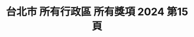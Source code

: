 ---
title: "台北市 所有行政區 所有獎項 2024 第15頁"
description: "台北市 所有行政區 所有獎項 2024 獲獎餐廳 第15頁"
keywords:
  - 美食競賽
  - 台灣美食
  - 美食精選
datePublished: "2025-06-30"
dateModified: "2025-07-05"
city: "台北市"
district: "所有行政區"
award: "所有獎項"
year: "2024"
page: 15
count: 257

restaurants:
  - name: "花娘小廚"
    city: "台北市"
    district: "松山區"
    address: "台北市松山區敦化北路165巷9號1樓"
    phone: "0227184469"
    geo: "25.05484497551117, 121.55056568896391"
    link: "台北市/松山區/花娘小廚"
    google_map: "https://maps.app.goo.gl/K5nT32WX1pQgXSCdA"
    footinder: "https://footinder.com.tw/%e5%8f%b0%e5%8c%97%e5%b8%82%e6%9d%be%e5%b1%b1%e5%8d%80/33049/"
    award:
    - name: "500盤"
      year: "2024"
  - name: "磺溪小鎮"
    city: "台北市"
    district: "北投區"
    address: "台北市北投區石牌路二段360號"
    phone: "0228731235"
    geo: "25.123408565424207, 121.5254254583324"
    link: "台北市/北投區/磺溪小鎮"
    google_map: "https://maps.app.goo.gl/S133WamZSotEy5g98"
    footinder: "https://footinder.com.tw/%E5%8F%B0%E5%8C%97%E5%B8%82%E5%8C%97%E6%8A%95%E5%8D%80/7824/"
    award:
    - name: "500盤"
      year: "2024"
  - name: "皇膳餐廳"
    city: "台北市"
    district: "中正區"
    address: "台北市中正區仁愛路二段48號"
    phone: "0223960682"
    geo: "25.03803484707546, 121.52800467132023"
    link: "台北市/中正區/皇膳餐廳"
    google_map: "https://maps.app.goo.gl/hmS9RsxCCea4iwmy9"
    footinder: "https://footinder.com.tw/%E5%8F%B0%E5%8C%97%E5%B8%82%E4%B8%AD%E6%AD%A3%E5%8D%80/80/"
    award:
    - name: "500盤"
      year: "2024"
  - name: "琥珀割烹 Kohaku"
    city: "台北市"
    district: "信義區"
    address: "台北市信義區逸仙路32巷15號1樓"
    phone: "0287863320"
    geo: "25.039912582914482, 121.5627165502999"
    link: "台北市/信義區/琥珀割烹_Kohaku"
    google_map: "https://maps.app.goo.gl/JLfFhzJ3cLJhZphr5"
    footinder: "https://footinder.com.tw/%e5%8f%b0%e5%8c%97%e5%b8%82%e4%bf%a1%e7%be%a9%e5%8d%80/362142/"
    award:
    - name: "500盤"
      year: "2024"
  - name: "好麵煮私房麵館"
    city: "台北市"
    district: "士林區"
    address: "台北市士林區士東路100號"
    phone: "0228317154"
    geo: "25.11207007794423, 121.5292938310075"
    link: "台北市/士林區/好麵煮私房麵館"
    google_map: "https://maps.app.goo.gl/2CsBXNpXEqWBVkMb9"
    footinder: "https://footinder.com.tw/%E5%8F%B0%E5%8C%97%E5%B8%82%E5%A3%AB%E6%9E%97%E5%8D%80/42241/"
    award:
    - name: "500盤"
      year: "2024"
  - name: "海真私房菜"
    city: "台北市"
    district: "松山區"
    address: "台北市松山區民生東路三段130巷7弄15號"
    phone: "0225465655"
    geo: "25.0566510551678, 121.54686406629185"
    link: "台北市/松山區/海真私房菜"
    google_map: "https://maps.app.goo.gl/LZcubm5tS9FfE5nu9"
    footinder: "https://footinder.com.tw/%E5%8F%B0%E5%8C%97%E5%B8%82%E6%9D%BE%E5%B1%B1%E5%8D%80/8666/"
    award:
    - name: "500盤"
      year: "2024"
  - name: "紅皇后川酒·RED QUEEN BISTRO"
    city: "台北市"
    district: "大安區"
    address: "台北市大安區樂利路11巷32號1樓"
    phone: "0227323255"
    geo: "25.02826872390276, 121.55244554849739"
    link: "台北市/大安區/紅皇后川酒_RED_QUEEN_BISTRO"
    google_map: "https://maps.app.goo.gl/3WtC6N6ZG8CwFjfW9"
    footinder: "https://footinder.com.tw/%E5%8F%B0%E5%8C%97%E5%B8%82%E5%A4%A7%E5%AE%89%E5%8D%80/8821/"
    award:
    - name: "500盤"
      year: "2024"
  - name: "漢堡排 嘉 Citylink南港店"
    city: "台北市"
    district: "南港區"
    address: "115台北市南港區忠孝東路七段369號C棟10樓"
    phone: ""
    geo: "25.05256317730094, 121.60451909744904"
    link: "台北市/南港區/漢堡排_嘉_Citylink南港店"
    google_map: "https://maps.app.goo.gl/vxUD3Yni7CM5UH6k8"
    footinder: ""
    award:
    - name: "500盤"
      year: "2024"
  - name: "漢堡排 嘉 台北大巨蛋店"
    city: "台北市"
    district: "信義區"
    address: "110台北市信義區忠孝東路四段515號"
    phone: ""
    geo: "25.043061568469355, 121.55932209001746"
    link: "台北市/信義區/漢堡排_嘉_台北大巨蛋店"
    google_map: "https://maps.app.goo.gl/tmLvQZbeiZEngo3m8"
    footinder: ""
    award:
    - name: "500盤"
      year: "2024"
---